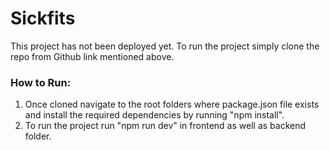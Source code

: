 # Sickfits
This project has not been deployed yet. To run the project simply clone the repo from Github link mentioned above.


### How to Run:
1. Once cloned navigate to the root folders where package.json file exists and install the required dependencies by running "npm install".
2. To run the project run "npm run dev" in frontend as well as backend folder.
